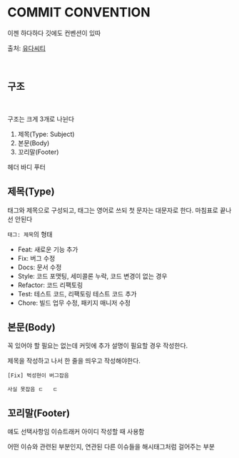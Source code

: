 # COMMIT CONVENTION

이젠 하다하다 깃에도 컨벤션이 있따

출처: [유다씨티](https://udacity.github.io/git-styleguide/)

<br>

## 구조

<br>

구조는 크게 3개로 나뉜다

1. 제목(Type: Subject)
2. 본문(Body)
3. 꼬리말(Footer)

헤더 바디 푸터

## 제목(Type)

태그와 제목으로 구성되고, 태그는 영어로 쓰되 첫 문자는 대문자로 한다. 마침표로 끝나선 안된다

`태그: 제목`의 형태

- Feat: 새로운 기능 추가
- Fix: 버그 수정
- Docs: 문서 수정
- Style: 코드 포맷팅, 세미콜론 누락, 코드 변경이 없는 경우
- Refactor: 코드 리팩토링
- Test: 테스트 코드, 리팩토링 테스트 코드 추가
- Chore: 빌드 업무 수정, 패키지 매니저 수정

## 본문(Body)

꼭 있어야 할 필요는 없는데 커밋에 추가 설명이 필요할 경우 작성한다.

제목을 작성하고 나서 한 줄을 띄우고 작성해야한다.

```
[Fix] 벅성현이 버그잡음

사실 못잡음 ㄷ   ㄷ
```

## 꼬리말(Footer)

얘도 선택사항임 이슈트래커 아이디 작성할 때 사용함

어떤 이슈와 관련된 부분인지, 연관된 다른 이슈들을 해시태그처럼 걸어주는 부분
